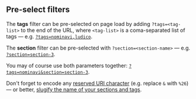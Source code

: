 <h2 id="pre-select-filters">Pre-select filters</h2>

The <strong>tags</strong> filter can be pre-selected on page load by adding <code>?tags=&lt;tag-list&gt;</code> to the end of the URL, where <code>&lt;tag-list&gt;</code> is a coma-separated list of tags &mdash; e.g. <code><a href="?tags=nominavi,ludico">?tags=nominavi,ludico</a></code>.

The <strong>section</strong> filter can be pre-selected with <code>?section=&lt;section-name&gt;</code> &mdash; e.g. <code><a href="?section=section-3">?section=section-3</a></code>.

You may of course use both parameters together: <code><a href="?tags=nominavi&section=section-3">?tags=nominavi&section=section-3</a></code>.

<p class="alert-warning">Don't forget to encode any <a href="https://en.wikipedia.org/wiki/Percent-encoding#Types_of_URI_characters">reserved URI character</a> (e.g. replace <code>&amp;</code> with <code>%26</code>) &mdash; or better, <a href="https://en.wikipedia.org/wiki/Semantic_URL#Slug">slugify the name of your sections and tags</a>.</p>
